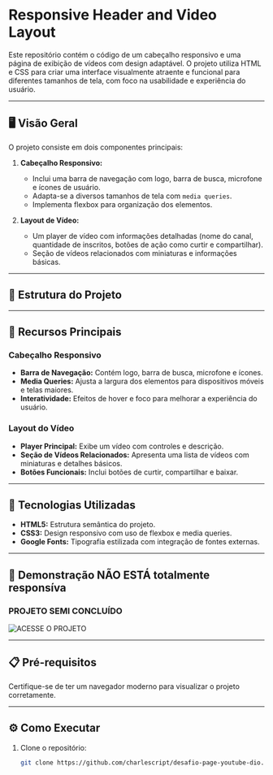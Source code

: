 # Responsive Header and Video Layout

Este repositório contém o código de um cabeçalho responsivo e uma página de exibição de vídeos com design adaptável. O projeto utiliza HTML e CSS para criar uma interface visualmente atraente e funcional para diferentes tamanhos de tela, com foco na usabilidade e experiência do usuário.

---

## 🖥️ Visão Geral

O projeto consiste em dois componentes principais:

1. **Cabeçalho Responsivo:**
   - Inclui uma barra de navegação com logo, barra de busca, microfone e ícones de usuário.
   - Adapta-se a diversos tamanhos de tela com `media queries`.
   - Implementa flexbox para organização dos elementos.

2. **Layout de Vídeo:**
   - Um player de vídeo com informações detalhadas (nome do canal, quantidade de inscritos, botões de ação como curtir e compartilhar).
   - Seção de vídeos relacionados com miniaturas e informações básicas.

---

## 📂 Estrutura do Projeto



---

## 🚀 Recursos Principais

### Cabeçalho Responsivo
- **Barra de Navegação:** Contém logo, barra de busca, microfone e ícones.
- **Media Queries:** Ajusta a largura dos elementos para dispositivos móveis e telas maiores.
- **Interatividade:** Efeitos de hover e foco para melhorar a experiência do usuário.

### Layout do Vídeo
- **Player Principal:** Exibe um vídeo com controles e descrição.
- **Seção de Vídeos Relacionados:** Apresenta uma lista de vídeos com miniaturas e detalhes básicos.
- **Botões Funcionais:** Inclui botões de curtir, compartilhar e baixar.

---

## 📐 Tecnologias Utilizadas

- **HTML5:** Estrutura semântica do projeto.
- **CSS3:** Design responsivo com uso de flexbox e media queries.
- **Google Fonts:** Tipografia estilizada com integração de fontes externas.

---

## 🌟 Demonstração NÃO ESTÁ totalmente responsíva

### PROJETO SEMI CONCLUÍDO
![ACESSE O PROJETO](https://charlescript.github.io/desafio-page-youtube-dio)

---

## 📋 Pré-requisitos

Certifique-se de ter um navegador moderno para visualizar o projeto corretamente.

---

## ⚙️ Como Executar

1. Clone o repositório:
   ```bash
   git clone https://github.com/charlescript/desafio-page-youtube-dio.git
